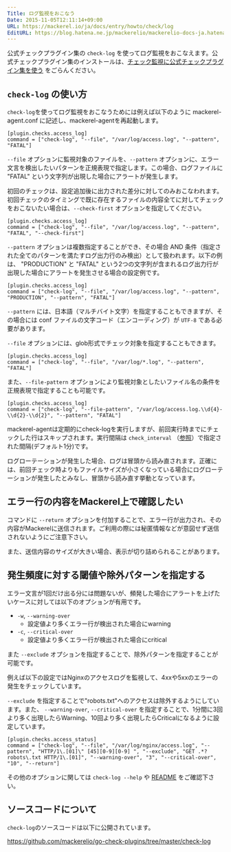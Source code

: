 ```yaml
---
Title: ログ監視をおこなう
Date: 2015-11-05T12:11:14+09:00
URL: https://mackerel.io/ja/docs/entry/howto/check/log
EditURL: https://blog.hatena.ne.jp/mackerelio/mackerelio-docs-ja.hatenablog.mackerel.io/atom/entry/6653458415126986600
---
```


公式チェックプラグイン集の `check-log` を使ってログ監視をおこなえます。公式チェックプラグイン集のインストールは、[チェック監視に公式チェックプラグイン集を使う](https://mackerel.io/ja/docs/entry/howto/mackerel-check-plugins) をごらんください。

## `check-log` の使い方

`check-log`を使ってログ監視をおこなうためには例えば以下のように mackerel-agent.conf に記述し、mackerel-agentを再起動します。

```config
[plugin.checks.access_log]
command = ["check-log", "--file", "/var/log/access.log", "--pattern", "FATAL"]
```

`--file` オプションに監視対象のファイルを、`--pattern` オプションに、エラー文言を検出したいパターンを正規表現で指定します。この場合、ログファイルに "FATAL" という文字列が出現した場合にアラートが発生します。

初回のチェックは、設定追加後に出力された差分に対してのみおこなわれます。初回チェックのタイミングで既に存在するファイルの内容全てに対してチェックをおこないたい場合は、`--check-first` オプションを指定してください。

```config
[plugin.checks.access_log]
command = ["check-log", "--file", "/var/log/access.log", "--pattern", "FATAL", "--check-first"]
```

`--pattern` オプションは複数指定することができ、その場合 AND 条件（指定された全てのパターンを満たすログ出力行のみ検出）として扱われます。以下の例は、 "PRODUCTION" と "FATAL" という2つの文字列が含まれるログ出力行が出現した場合にアラートを発生させる場合の設定例です。

```config
[plugin.checks.access_log]
command = ["check-log", "--file", "/var/log/access.log", "--pattern", "PRODUCTION", "--pattern", "FATAL"]
```

`--pattern` には、日本語（マルチバイト文字）を指定することもできますが、その場合には conf ファイルの文字コード（エンコーディング）が `UTF-8` である必要があります。

`--file` オプションには、glob形式でチェック対象を指定することもできます。

```config
[plugin.checks.access_log]
command = ["check-log", "--file", "/var/log/*.log", "--pattern", "FATAL"]
```


また、`--file-pattern` オプションにより監視対象としたいファイル名の条件を正規表現で指定することも可能です。

```config
[plugin.checks.access_log]
command = ["check-log", "--file-pattern", "/var/log/access.log.\\d{4}-\\d{2}-\\d{2}", "--pattern", "FATAL"]
```

mackerel-agentは定期的にcheck-logを実行しますが、前回実行時までにチェックした行はスキップされます。実行間隔は `check_interval` （[参照](https://mackerel.io/ja/docs/entry/custom-checks)）で指定された間隔(デフォルト1分)です。

ログローテーションが発生した場合、ログは冒頭から読み直されます。正確には、前回チェック時よりもファイルサイズが小さくなっている場合にログローテーションが発生したとみなし、冒頭から読み直す挙動となっています。

## エラー行の内容をMackerel上で確認したい

コマンドに `--return` オプションを付加することで、エラー行が出力され、その内容がMackerelに送信されます。ご利用の際には秘匿情報などが意図せず送信されないようにご注意下さい。

また、送信内容のサイズが大きい場合、表示が切り詰められることがあります。

## 発生頻度に対する閾値や除外パターンを指定する

エラー文言が1回だけ出る分には問題ないが、頻発した場合にアラートを上げたいケースに対しては以下のオプションが有用です。

- `-w`, `--warning-over`
  - 設定値より多くエラー行が検出された場合にwarning
- `-c`, `--critical-over`
  - 設定値より多くエラー行が検出された場合にcritical

また `--exclude` オプションを指定することで、除外パターンを指定することが可能です。

例えば以下の設定ではNginxのアクセスログを監視して、4xxや5xxのエラーの発生をチェックしています。

`--exclude` を指定することで"robots.txt"へのアクセスは除外するようにしています。また、 `--warning-over`, `--critical-over` を指定することで、1分間に3回より多く出現したらWarning、10回より多く出現したらCriticalになるように設定しています。

```config
[plugin.checks.access_status]
command = ["check-log", "--file", "/var/log/nginx/access.log", "--pattern", "HTTP/1\.[01]\" [45][0-9][0-9] ", "--exclude", "GET .*?robots\.txt HTTP/1\.[01]", "--warning-over", "3", "--critical-over", "10", "--return"]
```

その他のオプションに関しては `check-log --help` や [README](https://github.com/mackerelio/go-check-plugins/blob/master/check-log/README.md) をご確認下さい。

## ソースコードについて

`check-log`のソースコードは以下に公開されています。

<https://github.com/mackerelio/go-check-plugins/tree/master/check-log>
